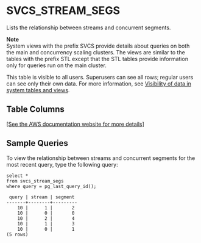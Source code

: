 # SVCS\_STREAM\_SEGS<a name="r_SVCS_STREAM_SEGS"></a>

Lists the relationship between streams and concurrent segments\.

**Note**  
System views with the prefix SVCS provide details about queries on both the main and concurrency scaling clusters\. The views are similar to the tables with the prefix STL except that the STL tables provide information only for queries run on the main cluster\.

This table is visible to all users\. Superusers can see all rows; regular users can see only their own data\. For more information, see [Visibility of data in system tables and views](c_visibility-of-data.md)\.

## Table Columns<a name="r_SVCS_STREAM_SEGS-table-columns"></a>

[\[See the AWS documentation website for more details\]](http://docs.aws.amazon.com/redshift/latest/dg/r_SVCS_STREAM_SEGS.html)

## Sample Queries<a name="r_SVCS_STREAM_SEGS-sample-queries"></a>

To view the relationship between streams and concurrent segments for the most recent query, type the following query: 

```
select *
from svcs_stream_segs
where query = pg_last_query_id();

 query | stream | segment
-------+--------+---------
    10 |      1 |       2
    10 |      0 |       0
    10 |      2 |       4
    10 |      1 |       3
    10 |      0 |       1
(5 rows)
```